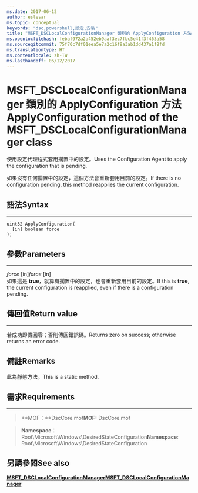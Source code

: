 ```yaml
---
ms.date: 2017-06-12
author: eslesar
ms.topic: conceptual
keywords: "dsc,powershell,設定,安裝"
title: "MSFT_DSCLocalConfigurationManager 類別的 ApplyConfiguration 方法"
ms.openlocfilehash: febaf972a2a452eb9aaf3ec7fbc5e41f3f463a58
ms.sourcegitcommit: 75f70c7df01eea5e7a2c16f9a3ab1dd437a1f8fd
ms.translationtype: HT
ms.contentlocale: zh-TW
ms.lasthandoff: 06/12/2017
---
```

# <a name="applyconfiguration-method-of-the-msftdsclocalconfigurationmanager-class"></a><span data-ttu-id="7022e-103">MSFT_DSCLocalConfigurationManager 類別的 ApplyConfiguration 方法</span><span class="sxs-lookup"><span data-stu-id="7022e-103">ApplyConfiguration method of the MSFT_DSCLocalConfigurationManager class</span></span>

<span data-ttu-id="7022e-104">使用設定代理程式套用擱置中的設定。</span><span class="sxs-lookup"><span data-stu-id="7022e-104">Uses the Configuration Agent to apply the configuration that is pending.</span></span> 

<span data-ttu-id="7022e-105">如果沒有任何擱置中的設定，這個方法會重新套用目前的設定。</span><span class="sxs-lookup"><span data-stu-id="7022e-105">If there is no configuration pending, this method reapplies the current configuration.</span></span>


## <a name="syntax"></a><span data-ttu-id="7022e-106">語法</span><span class="sxs-lookup"><span data-stu-id="7022e-106">Syntax</span></span>
------

```mof
uint32 ApplyConfiguration(
  [in] boolean force
);
```

## <a name="parameters"></a><span data-ttu-id="7022e-107">參數</span><span class="sxs-lookup"><span data-stu-id="7022e-107">Parameters</span></span>
----------

<span data-ttu-id="7022e-108">*force* \[in\]</span><span class="sxs-lookup"><span data-stu-id="7022e-108">*force* \[in\]</span></span>  
<span data-ttu-id="7022e-109">如果這是 **true**，就算有擱置中的設定，也會重新套用目前的設定。</span><span class="sxs-lookup"><span data-stu-id="7022e-109">If this is **true**, the current configuration is reapplied, even if there is a configuration pending.</span></span>

## <a name="return-value"></a><span data-ttu-id="7022e-110">傳回值</span><span class="sxs-lookup"><span data-stu-id="7022e-110">Return value</span></span>
------------

<span data-ttu-id="7022e-111">若成功即傳回零；否則傳回錯誤碼。</span><span class="sxs-lookup"><span data-stu-id="7022e-111">Returns zero on success; otherwise returns an error code.</span></span>

## <a name="remarks"></a><span data-ttu-id="7022e-112">備註</span><span class="sxs-lookup"><span data-stu-id="7022e-112">Remarks</span></span>

<span data-ttu-id="7022e-113">此為靜態方法。</span><span class="sxs-lookup"><span data-stu-id="7022e-113">This is a static method.</span></span>

## <a name="requirements"></a><span data-ttu-id="7022e-114">需求</span><span class="sxs-lookup"><span data-stu-id="7022e-114">Requirements</span></span>
------------
><span data-ttu-id="7022e-115">**MOF：**DscCore.mof</span><span class="sxs-lookup"><span data-stu-id="7022e-115">**MOF:** DscCore.mof</span></span>

><span data-ttu-id="7022e-116">**Namespace**：Root\Microsoft\Windows\DesiredStateConfiguration</span><span class="sxs-lookup"><span data-stu-id="7022e-116">**Namespace**: Root\Microsoft\Windows\DesiredStateConfiguration</span></span>


## <a name="see-also"></a><span data-ttu-id="7022e-117">另請參閱</span><span class="sxs-lookup"><span data-stu-id="7022e-117">See also</span></span>


[<span data-ttu-id="7022e-118">**MSFT_DSCLocalConfigurationManager**</span><span class="sxs-lookup"><span data-stu-id="7022e-118">**MSFT_DSCLocalConfigurationManager**</span></span>](msft-dsclocalconfigurationmanager.md)

 

 



